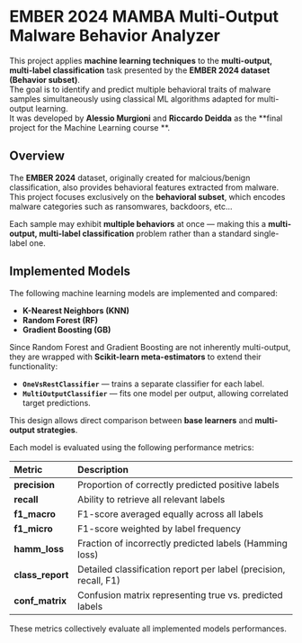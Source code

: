 # EMBER 2024 MAMBA Multi-Output Malware Behavior Analyzer

This project applies **machine learning techniques** to the **multi-output, multi-label classification** task presented
by the **EMBER 2024 dataset (Behavior subset)**.  
The goal is to identify and predict multiple behavioral traits of malware samples simultaneously using classical ML
algorithms adapted for multi-output learning.  
It was developed by **Alessio Murgioni** and **Riccardo Deidda** as the **final project for the Machine Learning course
**.

## Overview

The **EMBER 2024** dataset, originally created for malcious/benign classification, also provides behavioral features
extracted from malware.  
This project focuses exclusively on the **behavioral subset**, which encodes malware categories such as ransomwares,
backdoors, etc...

Each sample may exhibit **multiple behaviors** at once — making this a **multi-output, multi-label classification**
problem rather than a standard single-label one.

## Implemented Models

The following machine learning models are implemented and compared:

- **K-Nearest Neighbors (KNN)**
- **Random Forest (RF)**
- **Gradient Boosting (GB)**

Since Random Forest and Gradient Boosting are not inherently multi-output, they are wrapped with **Scikit-learn
meta-estimators** to extend their functionality:

- **`OneVsRestClassifier`** — trains a separate classifier for each label.
- **`MultiOutputClassifier`** — fits one model per output, allowing correlated target predictions.

This design allows direct comparison between **base learners** and **multi-output strategies**.

Each model is evaluated using the following performance metrics:

| Metric           | Description                                                      |
|:-----------------|:-----------------------------------------------------------------|
| **precision**    | Proportion of correctly predicted positive labels                |
| **recall**       | Ability to retrieve all relevant labels                          |
| **f1_macro**     | F1-score averaged equally across all labels                      |
| **f1_micro**     | F1-score weighted by label frequency                             |
| **hamm_loss**    | Fraction of incorrectly predicted labels (Hamming loss)          |
| **class_report** | Detailed classification report per label (precision, recall, F1) |
| **conf_matrix**  | Confusion matrix representing true vs. predicted labels          |

These metrics collectively evaluate all implemented models performances.
